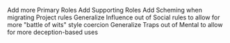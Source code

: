 Add more Primary Roles
Add Supporting Roles
Add Scheming when migrating Project rules
Generalize Influence out of Social rules to allow for more "battle of wits" style coercion
Generalize Traps out of Mental to allow for more deception-based uses